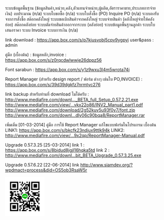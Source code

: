 ﻿ระบบข้อมูลพื้นฐาน (ข้อมูลสินค้า,หน่วย,คลัง,ตัวแทนจำหน่าย,ผู้ผลิต,อัตราราคาขาย,ประเภทการจ่ายเงิน)
งบประมาณ (n/a)
ระบบใบขอซื้อ (n/a)
ระบบใบสั่งซื้อ (PO)
Inquire PO (n/a)
ระบบลงรับจากการสั่งซื้อ
สต๊อกคลังใหญ่
ระบบขอเบิกสินค้าจากคลังใหญ่
ระบบจ่ายสินค้า (คลังใหญ่จ่ายให้คลังย่อย)
สต๊อกคลังย่อย
ระบบตัดจ่ายสินค้าออกจากระบบ (คลังย่อย)
ระบบข้อมูลพื้นฐานลูกค้า
ระบบใบเสนอราคา
ระบบ Invoice
ระบบการเงิน (n/a)

link download : https://app.box.com/s/p7kjusvobj5cpv9ygpyj 
user&pass : admin

คู่มือ (เบื้องต้น) : ข้อมูลหลัก,invoice : 
https://app.box.com/s/z0rqcdwlwwje26dppz56 

Font sarabun : https://app.box.com/s/y1z9wxu3l4m5wrota74i 

Report Manager (สำหรับ design report / ฟอร์ม ต่างๆ เช่นใบ PO,INVOICE) : https://app.box.com/s/39d39dgkfz7nrmtyc276 

link backup สำหรับท่านที่ download ไมไ่ด้ครับ :
http://www.mediafire.com/downl..._BETA_full_Setup_0.57.2.21.exe 
http://www.mediafire.com/view/...vkx22o86/INV2_Manual_part1.pdf 
http://www.mediafire.com/download/2g52kuv5u93f0y7/font.zip 
http://www.mediafire.com/downl...dly06c90bqa8/ReportManager.rar 


เพิ่มเติ่ม [01-03-2014]
คู่มือ การใช้ Report Manager แก้ไขแบบฟอร์มในโปรแกรม เบื้องต้น
LINK1: https://app.box.com/s/bkcfk23ndjux9ttlk94k 
LINK2: http://www.mediafire.com/view/...9x2qp/ReportManager-Manual.pdf 

Upgrade 0.57.3.25 [25-03-2014]
link 1 : https://app.box.com/s/8bidud8jgjl16hqka5td 
link 2 : http://www.mediafire.com/downl...bit_BETA_Upgrade_0.57.3.25.exe 


Upgrade 0.57.6.22 [22-06-2014]
link http://www.siamdev.org/?wpdmact=process&did=OS5ob3RsaW5r 


<img src="freenode.jpg" alt="Line Group ID" height="128" width="128">
